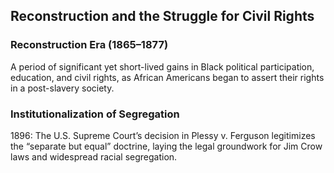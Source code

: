 ## Reconstruction and the Struggle for Civil Rights

### Reconstruction Era (1865–1877)
A period of significant yet short-lived gains in Black political participation, education, and civil rights, as African Americans began to assert their rights in a post-slavery society.

### Institutionalization of Segregation
1896: The U.S. Supreme Court’s decision in Plessy v. Ferguson legitimizes the “separate but equal” doctrine, laying the legal groundwork for Jim Crow laws and widespread racial segregation.
